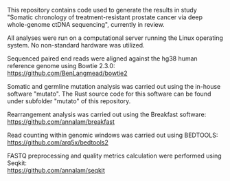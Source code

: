 This repository contains code used to generate the results in study "Somatic chronology of treatment-resistant prostate cancer via deep whole-genome ctDNA sequencing", currently in review.

All analyses were run on a computational server running the Linux operating system. No non-standard hardware was utilized.

Sequenced paired end reads were aligned against the hg38 human reference genome using Bowtie 2.3.0:  
https://github.com/BenLangmead/bowtie2

Somatic and germline mutation analysis was carried out using the in-house software "mutato". The Rust source code for this software can be found under subfolder "mutato" of this repository.

Rearrangement analysis was carried out using the Breakfast software:  
https://github.com/annalam/breakfast

Read counting within genomic windows was carried out using BEDTOOLS:  
https://github.com/arq5x/bedtools2

FASTQ preprocessing and quality metrics calculation were performed using Seqkit:  
https://github.com/annalam/seqkit
